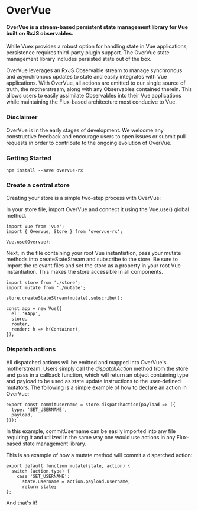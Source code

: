 # OverVue
#### OverVue is a stream-based persistent state management library for Vue built on RxJS observables.

While Vuex provides a robust option for handling state in Vue applications,  persistence requires 
third-party plugin support. The OverVue state management library includes persisted state out of the box.

OverVue leverages an RxJS Observable stream to manage synchronous and asynchronous updates to state and easily integrates
with Vue applications. With OverVue, all actions are emitted to our single source of truth, the motherstream, along with any Observables contained therein. This allows users to easily assimilate Observables into their Vue applications while maintaining the Flux-based architecture most conducive to Vue. 

### Disclaimer

OverVue is in the early stages of development. We welcome any constructive feedback and encourage users to open issues 
or submit pull requests in order to contribute to the ongoing evolution of OverVue. 

### Getting Started

```
npm install --save overvue-rx
```

### Create a central store

Creating your store is a simple two-step process with OverVue:

In your store file, import OverVue and connect it using the Vue.use() global method.

```
import Vue from 'vue';
import { Overvue, Store } from 'overvue-rx';

Vue.use(Overvue);
```
Next, in the file containing your root Vue instantiation, pass your mutate methods into createStateStream and subscribe to the store. Be sure to import the relevant files and set the store as a property in your root Vue instantiation. This makes the store accessible in all components. 

```
import store from './store';
import mutate from './mutate';

store.createStateStream(mutate).subscribe();

const app = new Vue({
  el: '#App',
  store,
  router,
  render: h => h(Container),
});
```
### Dispatch actions

All dispatched actions will be emitted and mapped into OverVue's motherstream. Users simply call the *dispatchAction* method from the store and pass in a callback function, which will return an object containing type and payload to be used as state update instructions to the user-defined mutators. The following is a simple example of how to declare an action in OverVue:

```
export const commitUsername = store.dispatchAction(payload => ({
  type: 'SET_USERNAME',
  payload,
}));
```
In this example, commitUsername can be easily imported into any file requiring it and utilized in the same way one would use actions in any Flux-based state management library. 

This is an example of how a mutate method will commit a dispatched action:
```
export default function mutate(state, action) {
  switch (action.type) {
    case 'SET_USERNAME':
      state.username = action.payload.username;
      return state;
};
```
And that's it!
